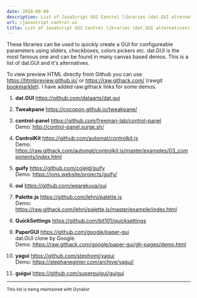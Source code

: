 ```yaml
---
date: 2020-09-09
description: List of JavaScript GUI Control libraries (dat.GUI alternatives)
url: /javascript-control-ui
title: List of JavaScript GUI Control libraries (dat.GUI alternatives)
---
```



These libraries can be used to quickly create a GUI for configureable parameters using sliders, checkboxes, colors pickers etc. dat.GUI is the most famous one and can be found in many canvas based demos. This is a list of dat.GUI and it's alternatives.

To view preview HTML directly from Github you can use https://htmlpreview.github.io/ or https://raw.githack.com/ (rawgit [bookmarklet](https://gist.github.com/martianyi/eac629487bdcc3665fc9e7a9aabfbea6)).
I have added raw.githack links for some demos.

1. **dat.GUI** https://github.com/dataarts/dat.gui  

1. **Tweakpane** https://cocopon.github.io/tweakpane/  

1. **control-panel** https://github.com/freeman-lab/control-panel  
Demo: http://control-panel.surge.sh/
1. **ControlKit** https://github.com/automat/controlkit.js  
Demo: https://raw.githack.com/automat/controlkit.js/master/examples/03_components/index.html
1. **guify** https://github.com/colejd/guify  
Demo: https://jons.website/projects/guify/
1. **oui** https://github.com/wearekuva/oui  

1. **Palette.js** https://github.com/lehni/palette.js  
Demo: https://raw.githack.com/lehni/palette.js/master/example/index.html
1. **QuickSettings** https://github.com/bit101/quicksettings  

1. **PaperGUI** https://github.com/google/paper-gui   
dat.GUI clone by Google.   
Demo: https://raw.githack.com/google/paper-gui/gh-pages/demo.html
1. **yagui** https://github.com/stephomi/yagui  
Demo: https://stephaneginier.com/archive/yagui/
1. **guigui** https://github.com/superguigui/guigui  



---
<small>This list is being maintained with Dynalist</small>